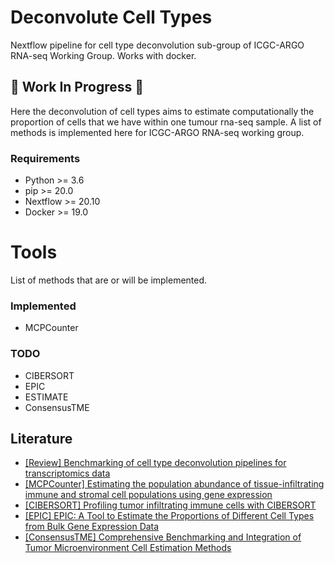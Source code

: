 # Deconvolute Cell Types
Nextflow pipeline for cell type deconvolution sub-group of ICGC-ARGO RNA-seq Working Group. Works with docker.

## 🚧 Work In Progress 🚧

Here the deconvolution of cell types aims to estimate computationally the proportion of cells that we have within one tumour rna-seq sample.
A list of methods is implemented here for ICGC-ARGO RNA-seq working group.


### Requirements
* Python >= 3.6
* pip >= 20.0
* Nextflow >= 20.10
* Docker >= 19.0

# Tools
List of methods that are or will be implemented.

### Implemented

+ MCPCounter

### TODO

+ CIBERSORT
+ EPIC
+ ESTIMATE
+ ConsensusTME



## Literature

+ [\[Review\] Benchmarking of cell type deconvolution pipelines for transcriptomics data](https://www.nature.com/articles/s41467-020-19015-1)
+ [\[MCPCounter\] Estimating the population abundance of tissue-infiltrating immune and stromal cell populations using gene expression](https://genomebiology.biomedcentral.com/articles/10.1186/s13059-016-1070-5)
+ [\[CIBERSORT\] Profiling tumor infiltrating immune cells with CIBERSORT](https://doi.org/10.1007/978-1-4939-7493-1_12)
+ [\[EPIC\] EPIC: A Tool to Estimate the Proportions of Different Cell Types from Bulk Gene Expression Data](https://doi.org/10.1007/978-1-0716-0327-7_17)
+ [\[ConsensusTME\] Comprehensive Benchmarking and Integration of Tumor Microenvironment Cell Estimation Methods](https://cancerres.aacrjournals.org/content/79/24/6238)
